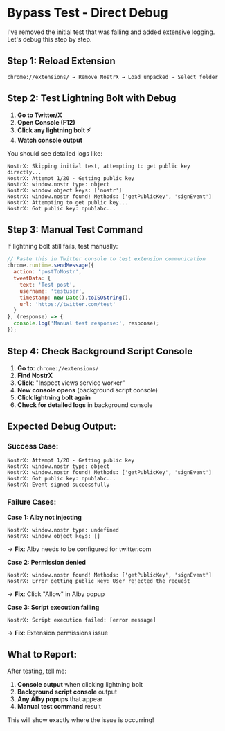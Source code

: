 # Bypass Test - Direct Debug

I've removed the initial test that was failing and added extensive logging. Let's debug this step by step.

## Step 1: Reload Extension
```
chrome://extensions/ → Remove NostrX → Load unpacked → Select folder
```

## Step 2: Test Lightning Bolt with Debug
1. **Go to Twitter/X**
2. **Open Console (F12)**
3. **Click any lightning bolt ⚡**
4. **Watch console output**

You should see detailed logs like:
```
NostrX: Skipping initial test, attempting to get public key directly...
NostrX: Attempt 1/20 - Getting public key
NostrX: window.nostr type: object
NostrX: window object keys: ['nostr']
NostrX: window.nostr found! Methods: ['getPublicKey', 'signEvent']
NostrX: Attempting to get public key...
NostrX: Got public key: npub1abc...
```

## Step 3: Manual Test Command

If lightning bolt still fails, test manually:

```javascript
// Paste this in Twitter console to test extension communication
chrome.runtime.sendMessage({
  action: 'postToNostr',
  tweetData: {
    text: 'Test post',
    username: 'testuser',
    timestamp: new Date().toISOString(),
    url: 'https://twitter.com/test'
  }
}, (response) => {
  console.log('Manual test response:', response);
});
```

## Step 4: Check Background Script Console

1. **Go to**: `chrome://extensions/`
2. **Find NostrX**
3. **Click**: "Inspect views service worker"
4. **New console opens** (background script console)
5. **Click lightning bolt again**
6. **Check for detailed logs** in background console

## Expected Debug Output:

### Success Case:
```
NostrX: Attempt 1/20 - Getting public key
NostrX: window.nostr type: object
NostrX: window.nostr found! Methods: ['getPublicKey', 'signEvent']
NostrX: Got public key: npub1abc...
NostrX: Event signed successfully
```

### Failure Cases:

**Case 1: Alby not injecting**
```
NostrX: window.nostr type: undefined
NostrX: window object keys: []
```
→ **Fix**: Alby needs to be configured for twitter.com

**Case 2: Permission denied**
```
NostrX: window.nostr found! Methods: ['getPublicKey', 'signEvent']
NostrX: Error getting public key: User rejected the request
```
→ **Fix**: Click "Allow" in Alby popup

**Case 3: Script execution failing**
```
NostrX: Script execution failed: [error message]
```
→ **Fix**: Extension permissions issue

## What to Report:

After testing, tell me:
1. **Console output** when clicking lightning bolt
2. **Background script console** output  
3. **Any Alby popups** that appear
4. **Manual test command** result

This will show exactly where the issue is occurring!